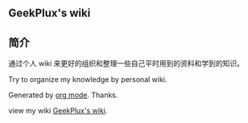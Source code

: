 GeekPlux's wiki
---


## 简介

通过个人 wiki 来更好的组织和整理一些自己平时用到的资料和学到的知识。

Try to organize my knowledge by personal wiki.

Generated by [org mode](http://orgmode.org).  Thanks.

view my wiki [GeekPlux's wiki](http://geekplux.com/wiki/).
